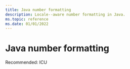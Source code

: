 ```yaml
---
title: Java number formatting
description: Locale--aware number formatting in Java.
ms.topic: reference
ms.date: 01/01/2022
---
```


# Java number formatting

Recommended: ICU